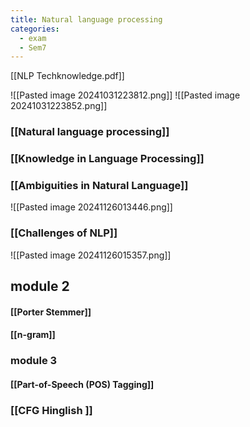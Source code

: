```yaml
---
title: Natural language processing
categories:
  - exam
  - Sem7
---
```

[[NLP Techknowledge.pdf]]

![[Pasted image 20241031223812.png]]
![[Pasted image 20241031223852.png]]


### [[Natural language processing]]

### [[Knowledge in Language Processing]]

### [[Ambiguities in Natural Language]]

![[Pasted image 20241126013446.png]]

### [[Challenges of NLP]]


![[Pasted image 20241126015357.png]]


## module 2

#### [[Porter Stemmer]]

#### [[n-gram]]

### module 3

#### [[Part-of-Speech (POS) Tagging]]

### [[CFG Hinglish ]]